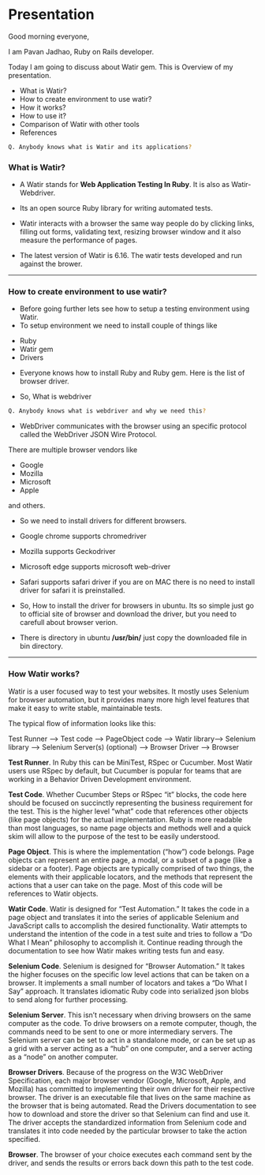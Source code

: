 # Presentation

Good morning everyone,

I am Pavan Jadhao, Ruby on Rails developer.

Today I am going to discuss about Watir gem. This is Overview of my presentation.

* What is Watir?
* How to create environment to use watir?
* How it works?
* How to use it?
* Comparison of Watir with other tools
* References

```bash
Q. Anybody knows what is Watir and its applications?
```

### What is Watir?

- A Watir stands for **Web Application Testing In Ruby**. It is also as Watir-Webdriver.

- Its an open source Ruby library for writing automated tests.

- Watir interacts with a browser the same way people do by clicking links, filling out forms, validating text, resizing browser window and it also measure the performance of pages.

- The latest version of Watir is 6.16. The watir tests developed and run against the brower.
***

### How to create environment to use watir?

- Before going further lets see how to setup a testing environment using Watir.
- To setup environment we need to install couple of things like

* Ruby
* Watir gem
* Drivers

- Everyone knows how to install Ruby and Ruby gem. Here is the list of browser driver. 

- So, What is webdriver

```bash
Q. Anybody knows what is webdriver and why we need this?
```
- WebDriver communicates with the browser using an specific protocol called the WebDriver JSON Wire Protocol.

There are multiple browser vendors like

* Google
* Mozilla
* Microsoft
* Apple

and others.

- So we need to install drivers for different browsers.
- Google chrome supports chromedriver
- Mozilla supports Geckodriver
- Microsoft edge supports microsoft web-driver
- Safari supports safari driver if you are on MAC there is no need to install driver for safari it is preinstalled.

- So, How to install the driver for browsers in ubuntu. Its so simple just go to official site of browser and download the driver, but you need to carefull about browser verion.

- There is directory in ubuntu **/usr/bin/** just copy the downloaded file in bin directory.
***

### How Watir works?
Watir is a user focused way to test your websites. It mostly uses Selenium for browser automation, but it provides many more high level features that make it easy to write stable, maintainable tests.

The typical flow of information looks like this:

Test Runner –> 
      Test code –> 
           PageObject code –> 
                Watir library–> 
                     Selenium library –> 
                          Selenium Server(s) (optional) –> 
                               Browser Driver –> 
                                    Browser

**Test Runner**. In Ruby this can be MiniTest, RSpec or Cucumber. Most Watir users use RSpec by default, but Cucumber is popular for teams that are working in a Behavior Driven Development environment.

**Test Code**. Whether Cucumber Steps or RSpec “it” blocks, the code here should be focused on succinctly representing the business requirement for the test. This is the higher level “what” code that references other objects (like page objects) for the actual implementation. Ruby is more readable than most languages, so name page objects and methods well and a quick skim will allow to the purpose of the test to be easily understood.

**Page Object**. This is where the implementation (“how”) code belongs. Page objects can represent an entire page, a modal, or a subset of a page (like a sidebar or a footer). Page objects are typically comprised of two things, the elements with their applicable locators, and the methods that represent the actions that a user can take on the page. Most of this code will be references to Watir objects.

**Watir Code**. Watir is designed for “Test Automation.” It takes the code in a page object and translates it into the series of applicable Selenium and JavaScript calls to accomplish the desired functionality. Watir attempts to understand the intention of the code in a test suite and tries to follow a “Do What I Mean” philosophy to accomplish it. Continue reading through the documentation to see how Watir makes writing tests fun and easy.

**Selenium Code**. Selenium is designed for “Browser Automation.” It takes the higher focuses on the specific low level actions that can be taken on a browser. It implements a small number of locators and takes a “Do What I Say” approach. It translates idiomatic Ruby code into serialized json blobs to send along for further processing.

**Selenium Server**. This isn’t necessary when driving browsers on the same computer as the code. To drive browsers on a remote computer, though, the commands need to be sent to one or more intermediary servers. The Selenium server can be set to act in a standalone mode, or can be set up as a grid with a server acting as a “hub” on one computer, and a server acting as a “node” on another computer.

**Browser Drivers**. Because of the progress on the W3C WebDriver Specification, each major browser vendor (Google, Microsoft, Apple, and Mozilla) has committed to implementing their own driver for their respective browser. The driver is an executable file that lives on the same machine as the browser that is being automated. Read the Drivers documentation to see how to download and store the driver so that Selenium can find and use it. The driver accepts the standardized information from Selenium code and translates it into code needed by the particular browser to take the action specified.

**Browser**. The browser of your choice executes each command sent by the driver, and sends the results or errors back down this path to the test code.

